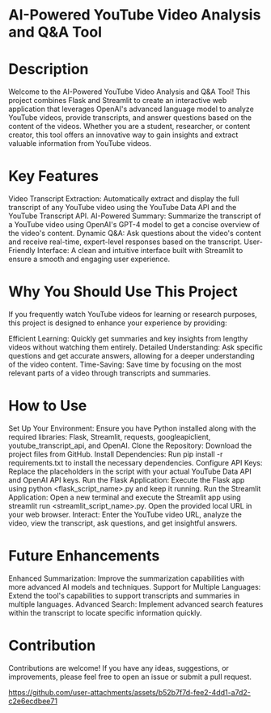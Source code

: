 # AI-Powered YouTube Video Analysis and Q&A Tool

# Description

Welcome to the AI-Powered YouTube Video Analysis and Q&A Tool! This project combines Flask and Streamlit to create an interactive web application that leverages OpenAI's advanced language model to analyze YouTube videos, provide transcripts, and answer questions based on the content of the videos. Whether you are a student, researcher, or content creator, this tool offers an innovative way to gain insights and extract valuable information from YouTube videos.

# Key Features

Video Transcript Extraction: Automatically extract and display the full transcript of any YouTube video using the YouTube Data API and the YouTube Transcript API.
AI-Powered Summary: Summarize the transcript of a YouTube video using OpenAI's GPT-4 model to get a concise overview of the video's content.
Dynamic Q&A: Ask questions about the video's content and receive real-time, expert-level responses based on the transcript.
User-Friendly Interface: A clean and intuitive interface built with Streamlit to ensure a smooth and engaging user experience.

# Why You Should Use This Project

If you frequently watch YouTube videos for learning or research purposes, this project is designed to enhance your experience by providing:

Efficient Learning: Quickly get summaries and key insights from lengthy videos without watching them entirely.
Detailed Understanding: Ask specific questions and get accurate answers, allowing for a deeper understanding of the video content.
Time-Saving: Save time by focusing on the most relevant parts of a video through transcripts and summaries.

# How to Use

Set Up Your Environment: Ensure you have Python installed along with the required libraries: Flask, Streamlit, requests, googleapiclient, youtube_transcript_api, and OpenAI.
Clone the Repository: Download the project files from GitHub.
Install Dependencies: Run pip install -r requirements.txt to install the necessary dependencies.
Configure API Keys: Replace the placeholders in the script with your actual YouTube Data API and OpenAI API keys.
Run the Flask Application: Execute the Flask app using python <flask_script_name>.py and keep it running.
Run the Streamlit Application: Open a new terminal and execute the Streamlit app using streamlit run <streamlit_script_name>.py. Open the provided local URL in your web browser.
Interact: Enter the YouTube video URL, analyze the video, view the transcript, ask questions, and get insightful answers.

# Future Enhancements

Enhanced Summarization: Improve the summarization capabilities with more advanced AI models and techniques.
Support for Multiple Languages: Extend the tool's capabilities to support transcripts and summaries in multiple languages.
Advanced Search: Implement advanced search features within the transcript to locate specific information quickly.

# Contribution

Contributions are welcome! If you have any ideas, suggestions, or improvements, please feel free to open an issue or submit a pull request.




https://github.com/user-attachments/assets/b52b7f7d-fee2-4dd1-a7d2-c2e6ecdbee71


